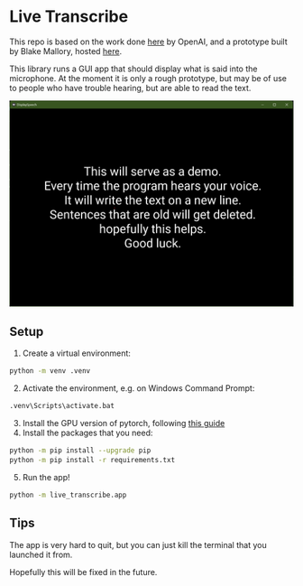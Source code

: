 # Live Transcribe


This repo is based on the work done [here](https://github.com/openai/whisper) by OpenAI, and a prototype built by Blake Mallory, hosted [here](https://github.com/mallorbc/whisper_mic).

This library runs a GUI app that should display what is said into the microphone. At the moment it is only a rough prototype, but may be of use to people who have trouble hearing, but are able to read the text.

![Screenshot of App](screenshots/example.png)

## Setup

1. Create a virtual environment:
```bash
python -m venv .venv
```
2. Activate the environment, e.g. on Windows Command Prompt:
```bash
.venv\Scripts\activate.bat
```
3. Install the GPU version of pytorch, following [this guide](https://pytorch.org/get-started/locally/)
4. Install the packages that you need:
```bash
python -m pip install --upgrade pip
python -m pip install -r requirements.txt
```
5. Run the app!
```bash
python -m live_transcribe.app
```

## Tips

The app is very hard to quit, but you can just kill the terminal that you launched it from. 

Hopefully this will be fixed in the future.
